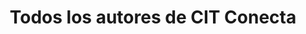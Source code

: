 ---
view: authors
title: Todos los autores de CIT Conecta
description: 
meta:
  - property: og:image
    content: /image-social-share.png
  - name: twitter:image
    content: /image-social-share.png
---